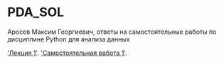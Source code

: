 # PDA_SOL
Аросев Максим Георгиевич, ответы на самостоятельные работы по дисциплине Python для анализа данных


['Лекция 1'](https://github.com/ArosevMaxim/PDA_SOL/blob/main/BasicElemtnts.ipynb).
['Самостоятельная работа 1'](/ArosevMaxim/PDA_SOL/blob/main/СамостоятельнаяРабота1Аросев.ipynb).
